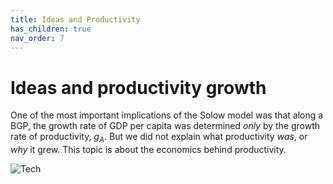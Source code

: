 ```yaml
---
title: Ideas and Productivity
has_children: true
nav_order: 7
---
```


# Ideas and productivity growth
One of the most important implications of the Solow model was that along a BGP, the growth rate of GDP per capita was determined *only* by the growth rate of productivity, $g_A$. But we did not explain what productivity *was*, or *why* it grew. This topic is about the economics behind productivity.

![Tech](https://imgs.xkcd.com/comics/simple_answers.png)